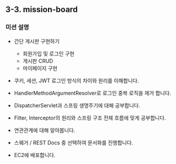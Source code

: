 ## 3-3. mission-board

### 미션 설명

- 간단 게시판 구현하기
    - 회원가입 및 로그인 구현
    - 게시판 CRUD
    - 마이페이지 구현

- 쿠키, 세션, JWT 로그인 방식의 차이와 원리를 이해합니다.
- HandlerMethodArgumentResolver로 로그인 중복 로직을 제거 합니다.
- DispatcherServlet과 스프링 생명주기에 대해 공부합니다.
- Filter, Interceptor의 원리와 스프링 구조 전체 흐름에 맞게 공부합니다.
- 연관관계에 대해 알아봅니다.
- 스웨거 / REST Docs 중 선택하여 문서화를 진행합니다.
- EC2에 배포합니다.
